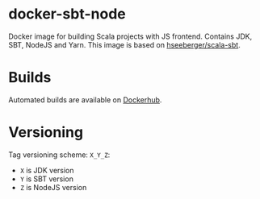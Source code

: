 # docker-sbt-node

Docker image for building Scala projects with JS frontend. Contains JDK, SBT, NodeJS and Yarn. This image is based on [hseeberger/scala-sbt](https://hub.docker.com/r/hseeberger/scala-sbt).

# Builds

Automated builds are available on [Dockerhub](https://hub.docker.com/r/nigredo/sbt-node).

# Versioning

Tag versioning scheme: `X_Y_Z`:
- `X` is JDK version
- `Y` is SBT version
- `Z` is NodeJS version

